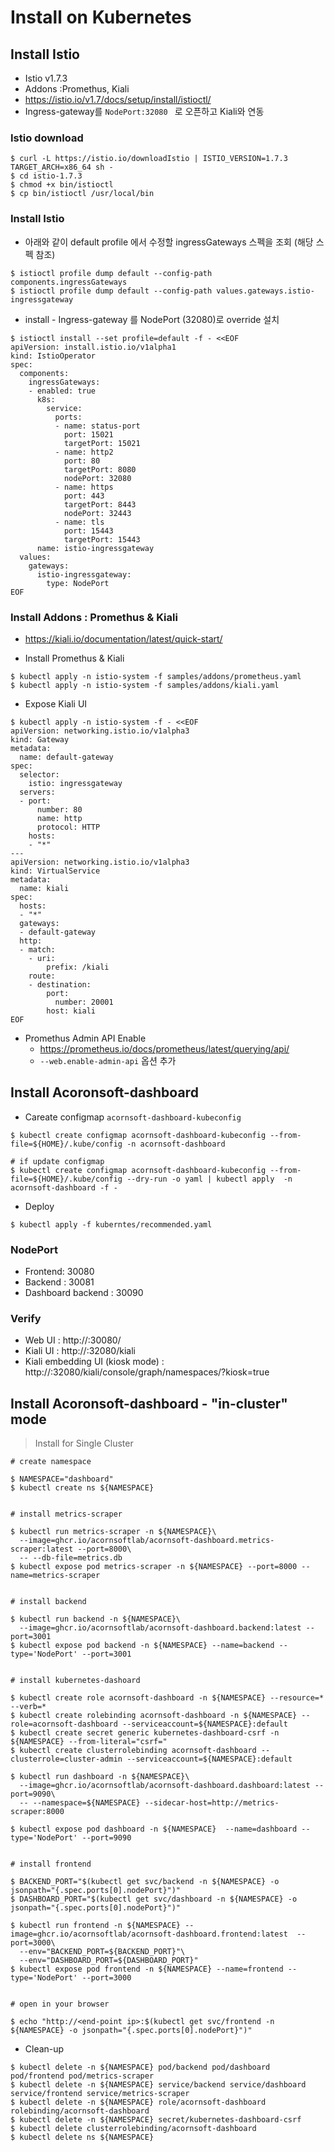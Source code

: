 # Install on Kubernetes


## Install Istio 

* Istio v1.7.3
* Addons :Promethus, Kiali
* https://istio.io/v1.7/docs/setup/install/istioctl/
* Ingress-gateway를 `NodePort:32080 ` 로 오픈하고 Kiali와 연동


### Istio download

```
$ curl -L https://istio.io/downloadIstio | ISTIO_VERSION=1.7.3 TARGET_ARCH=x86_64 sh -
$ cd istio-1.7.3
$ chmod +x bin/istioctl
$ cp bin/istioctl /usr/local/bin
```

### Install Istio

* 아래와 같이 default profile 에서 수정할 ingressGateways 스펙을 조회 (해당 스펙 참조)
```
$ istioctl profile dump default --config-path components.ingressGateways
$ istioctl profile dump default --config-path values.gateways.istio-ingressgateway
```

* install - Ingress-gateway 를 NodePort (32080)로  override 설치

```
$ istioctl install --set profile=default -f - <<EOF
apiVersion: install.istio.io/v1alpha1
kind: IstioOperator
spec:
  components:
    ingressGateways:
    - enabled: true
      k8s:
        service:
          ports:
          - name: status-port
            port: 15021
            targetPort: 15021
          - name: http2
            port: 80
            targetPort: 8080
            nodePort: 32080
          - name: https
            port: 443
            targetPort: 8443
            nodePort: 32443
          - name: tls
            port: 15443
            targetPort: 15443
      name: istio-ingressgateway
  values:
    gateways:
      istio-ingressgateway:
        type: NodePort
EOF
```


### Install Addons : Promethus & Kiali
* https://kiali.io/documentation/latest/quick-start/

* Install Promethus & Kiali 
```
$ kubectl apply -n istio-system -f samples/addons/prometheus.yaml
$ kubectl apply -n istio-system -f samples/addons/kiali.yaml
```

* Expose Kiali UI
```
$ kubectl apply -n istio-system -f - <<EOF
apiVersion: networking.istio.io/v1alpha3
kind: Gateway
metadata:
  name: default-gateway
spec:
  selector:
    istio: ingressgateway
  servers:
  - port:
      number: 80
      name: http
      protocol: HTTP
    hosts:
    - "*"
---
apiVersion: networking.istio.io/v1alpha3
kind: VirtualService
metadata:
  name: kiali
spec:
  hosts:
  - "*"
  gateways:
  - default-gateway
  http:
  - match:
    - uri:
        prefix: /kiali
    route:
    - destination:
        port:
          number: 20001
        host: kiali
EOF
```

* Promethus Admin API Enable
  * https://prometheus.io/docs/prometheus/latest/querying/api/
  * `--web.enable-admin-api` 옵션 추가


## Install Acoronsoft-dashboard

* Careate configmap `acornsoft-dashboard-kubeconfig`

```
$ kubectl create configmap acornsoft-dashboard-kubeconfig --from-file=${HOME}/.kube/config -n acornsoft-dashboard

# if update configmap
$ kubectl create configmap acornsoft-dashboard-kubeconfig --from-file=${HOME}/.kube/config --dry-run -o yaml | kubectl apply  -n acornsoft-dashboard -f -
```


* Deploy

```
$ kubectl apply -f kuberntes/recommended.yaml
```


### NodePort
* Frontend: 30080
* Backend : 30081
* Dashboard backend : 30090

### Verify

* Web UI : http://<server>:30080/
* Kiali UI : http://<server>:32080/kiali
* Kiali embedding UI (kiosk mode) : http://<server>:32080/kiali/console/graph/namespaces/?kiosk=true


## Install Acoronsoft-dashboard - "in-cluster" mode
> Install for Single Cluster

```
# create namespace

$ NAMESPACE="dashboard"
$ kubectl create ns ${NAMESPACE}


# install metrics-scraper

$ kubectl run metrics-scraper -n ${NAMESPACE}\
  --image=ghcr.io/acornsoftlab/acornsoft-dashboard.metrics-scraper:latest --port=8000\
  -- --db-file=metrics.db
$ kubectl expose pod metrics-scraper -n ${NAMESPACE} --port=8000 --name=metrics-scraper


# install backend

$ kubectl run backend -n ${NAMESPACE}\
  --image=ghcr.io/acornsoftlab/acornsoft-dashboard.backend:latest --port=3001
$ kubectl expose pod backend -n ${NAMESPACE} --name=backend --type='NodePort' --port=3001


# install kubernetes-dashoard

$ kubectl create role acornsoft-dashboard -n ${NAMESPACE} --resource=* --verb=*
$ kubectl create rolebinding acornsoft-dashboard -n ${NAMESPACE} --role=acornsoft-dashboard --serviceaccount=${NAMESPACE}:default
$ kubectl create secret generic kubernetes-dashboard-csrf -n ${NAMESPACE} --from-literal="csrf="
$ kubectl create clusterrolebinding acornsoft-dashboard --clusterrole=cluster-admin --serviceaccount=${NAMESPACE}:default

$ kubectl run dashboard -n ${NAMESPACE}\
  --image=ghcr.io/acornsoftlab/acornsoft-dashboard.dashboard:latest --port=9090\
  -- --namespace=${NAMESPACE} --sidecar-host=http://metrics-scraper:8000

$ kubectl expose pod dashboard -n ${NAMESPACE}  --name=dashboard --type='NodePort' --port=9090


# install frontend

$ BACKEND_PORT="$(kubectl get svc/backend -n ${NAMESPACE} -o jsonpath="{.spec.ports[0].nodePort}")"
$ DASHBOARD_PORT="$(kubectl get svc/dashboard -n ${NAMESPACE} -o jsonpath="{.spec.ports[0].nodePort}")"

$ kubectl run frontend -n ${NAMESPACE} --image=ghcr.io/acornsoftlab/acornsoft-dashboard.frontend:latest  --port=3000\
  --env="BACKEND_PORT=${BACKEND_PORT}"\
  --env="DASHBOARD_PORT=${DASHBOARD_PORT}"
$ kubectl expose pod frontend -n ${NAMESPACE} --name=frontend --type='NodePort' --port=3000


# open in your browser

$ echo "http://<end-point ip>:$(kubectl get svc/frontend -n ${NAMESPACE} -o jsonpath="{.spec.ports[0].nodePort}")"
```

* Clean-up

```
$ kubectl delete -n ${NAMESPACE} pod/backend pod/dashboard pod/frontend pod/metrics-scraper
$ kubectl delete -n ${NAMESPACE} service/backend service/dashboard service/frontend service/metrics-scraper
$ kubectl delete -n ${NAMESPACE} role/acornsoft-dashboard rolebinding/acornsoft-dashboard
$ kubectl delete -n ${NAMESPACE} secret/kubernetes-dashboard-csrf
$ kubectl delete clusterrolebinding/acornsoft-dashboard
$ kubectl delete ns ${NAMESPACE}
```


